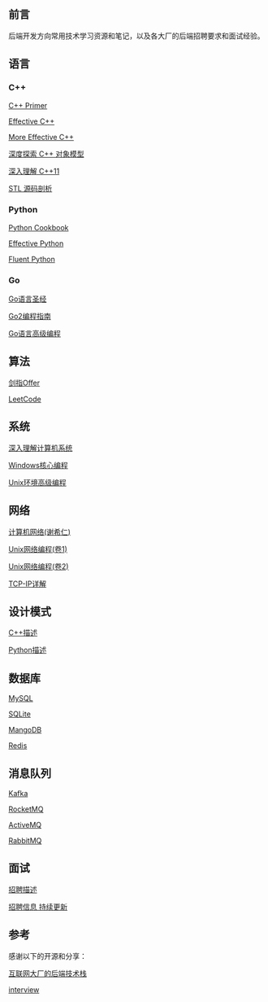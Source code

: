 ## 前言
后端开发方向常用技术学习资源和笔记，以及各大厂的后端招聘要求和面试经验。

## 语言
### C++
[C++ Primer](C++/C++Primer/C++Primer.md)

[Effective C++](C++/EffectiveC++/EffectiveC++.md)

[More Effective C++](C++/MoreEffectiveC++/MoreEffectiveC++.md)

[深度探索 C++ 对象模型](C++/深度探索C++对象模型/深度探索C++对象模型.md)

[深入理解 C++11](C++/深入理解C++11/深入理解C++11.md)

[STL 源码剖析](C++/STL源码剖析/STL源码剖析.md)

### Python
[Python Cookbook](./Python/PythonCookbook.md)

[Effective Python](./Python/EffectivePython.md)

[Fluent Python](./Python/FluentPython.md)

### Go
[Go语言圣经](./Go/Go语言圣经.md)

[Go2编程指南](./Go/Go2编程指南.md)

[Go语言高级编程](./Go/Go语言高级编程.md)

## 算法
[剑指Offer](DSA/剑指Offer/剑指Offer.md)

[LeetCode](DSA/LeetCode/LeetCode.md)

## 系统
[深入理解计算机系统](./OS/深入理解计算机系统.md)

[Windows核心编程](./OS/Windows核心编程.md)

[Unix环境高级编程](./OS/Unix环境高级编程.md)

## 网络
[计算机网络(谢希仁)](./Network/计算机网络(谢希仁).md)

[Unix网络编程(卷1)](./Network/Unix网络编程(卷1).md)

[Unix网络编程(卷2)](./Network/Unix网络编程(卷2).md)

[TCP-IP详解](./Network/TCP-IP详解.md)

## 设计模式
[C++描述](./DesignPatterns/C++描述.md)

[Python描述](./DesignPatterns/Python描述.md)

## 数据库
[MySQL](./DB/MySQL.md)

[SQLite](./DB/SQLite.md)

[MangoDB](./DB/MangoDB.md)

[Redis](./DB/Redis.md)

## 消息队列
[Kafka](./MQ/Kafka.md)

[RocketMQ](./MQ/RocketMQ.md)

[ActiveMQ](./MQ/ActiveMQ.md)

[RabbitMQ](./MQ/RabbitMQ.md)

## 面试
[招聘描述](./Interview/JD.md)

[招聘信息 持续更新](./Interview/info.md)


## 参考
感谢以下的开源和分享：

[互联网大厂的后端技术栈](https://zhuanlan.zhihu.com/p/103798636)

[interview](https://github.com/huihut/interview#cc-development-direction)


